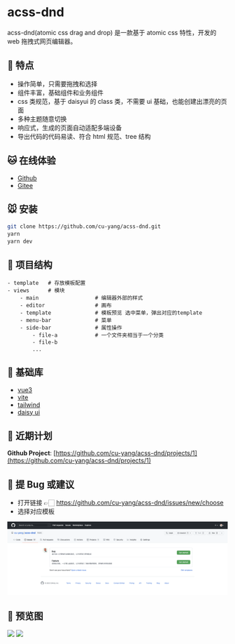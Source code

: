 # acss-dnd

acss-dnd(atomic css drag and drop) 是一款基于 atomic css 特性，开发的 web 拖拽式网页编辑器。

## 🐶 特点

- 操作简单，只需要拖拽和选择
- 组件丰富，基础组件和业务组件
- css 类规范，基于 daisyui 的 class 类，不需要 ui 基础，也能创建出漂亮的页面
- 多种主题随意切换
- 响应式，生成的页面自动适配多端设备
- 导出代码的代码易读、符合 html 规范、tree 结构

## 🐱 在线体验

- [Github](https://cuyang.me/acss-dnd/)
- [Gitee](https://meetqy.gitee.io/acss-dnd)

## 🐭 安装

```sh
git clone https://github.com/cu-yang/acss-dnd.git
yarn
yarn dev
```

## 🐹 项目结构

```
- template   # 存放模板配置
- views      # 模块
    - main                  # 编辑器外部的样式
    - editor                # 画布
    - template              # 模板预览 选中菜单，弹出对应的template
    - menu-bar              # 菜单
    - side-bar              # 属性操作
        - file-a            # 一个文件夹相当于一个分类
        - file-b
        ...
```

## 🐰 基础库

- [vue3](https://vuejs.org/)
- [vite](https://vitejs.dev/)
- [tailwind](https://tailwindcss.com/)
- [daisy ui](https://daisyui.com/)

## 🦊 近期计划

**Github Project**: [https://github.com/cu-yang/acss-dnd/projects/1](https://github.com/cu-yang/acss-dnd/projects/1)

## 🐼 提 Bug 或建议

- 打开链接 👉🏻 https://github.com/cu-yang/acss-dnd/issues/new/choose
- 选择对应模板

![](./docs/issues.png)

## 🐻 预览图

<img src='docs/editor.png' />
<img src='docs/side-bar.png'/>
